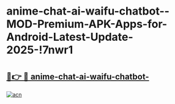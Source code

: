 # anime-chat-ai-waifu-chatbot--MOD-Premium-APK-Apps-for-Android-Latest-Update-2025-!7nwr1

# <h2><a href="https://2jz7ig.esa.edu.pl?title=anime-chat-ai-waifu-chatbot-&ref=7nwr1">🔗👉 🔴 anime-chat-ai-waifu-chatbot-</a></h2>

[![acn](https://github.com/user-attachments/assets/0f9c940e-d8b0-45ae-aac7-cd30a18b3e1c)](https://2jz7ig.esa.edu.pl?title=anime-chat-ai-waifu-chatbot-&ref=7nwr1)

